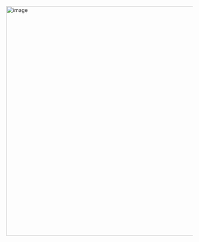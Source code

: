 <img width="1920" height="618" alt="image" src="https://github.com/user-attachments/assets/219e1464-7348-4d17-af39-5ad0c024d918" />

